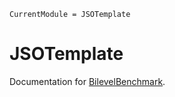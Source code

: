 ```@meta
CurrentModule = JSOTemplate
```

# JSOTemplate

Documentation for [BilevelBenchmark](https://github.com/JuliaSmoothOptimizers/JSOTemplate.jl).